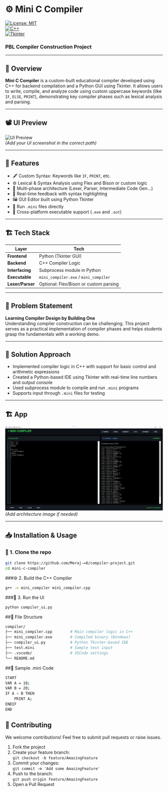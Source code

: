 # ⚙️ Mini C Compiler  
[![License: MIT](https://img.shields.io/badge/License-MIT-yellow.svg)](https://opensource.org/licenses/MIT)  
[![C++](https://img.shields.io/badge/C++-blue?logo=c%2B%2B&logoColor=white)](https://isocpp.org)  
[![Tkinter](https://img.shields.io/badge/Python-Tkinter-green?logo=python&logoColor=white)](https://wiki.python.org/moin/TkInter)  

### PBL Compiler Construction Project

---

## 📌 Overview  
**Mini C Compiler** is a custom-built educational compiler developed using C++ for backend compilation and a Python GUI using Tkinter. It allows users to write, compile, and analyze code using custom uppercase keywords (like `IF`, `ELSE`, `PRINT`), demonstrating key compiler phases such as lexical analysis and parsing.

---

## 📽️ UI Preview  
![UI Preview](assetes/compiler-ui.png)  
*(Add your UI screenshot in the correct path)*

---

## 🚀 Features  
- 🖋️ Custom Syntax: Keywords like `IF`, `PRINT`, etc.  
- ⚙️ Lexical & Syntax Analysis using Flex and Bison or custom logic  
- 🧾 Multi-phase architecture (Lexer, Parser, Intermediate Code Gen...)  
- 🧠 Real-time feedback with syntax highlighting  
- 🖼️ GUI Editor built using Python Tkinter  
- 🧪 Run `.mini` files directly  
- 🔄 Cross-platform executable support (`.exe` and `.out`)

---

## 🏗️ Tech Stack  

| Layer | Tech |
|-------|------|
| **Frontend** | Python (Tkinter GUI) |
| **Backend** | C++ Compiler Logic |
| **Interfacing** | Subprocess module in Python |
| **Executable** | `mini_compiler.exe` / `mini_compiler` |
| **Lexer/Parser** | Optional: Flex/Bison or custom parsing |

---

## 📜 Problem Statement  
**Learning Compiler Design by Building One**  
Understanding compiler construction can be challenging. This project serves as a practical implementation of compiler phases and helps students grasp the fundamentals with a working demo.

---

## 🎯 Solution Approach  
- Implemented compiler logic in C++ with support for basic control and arithmetic expressions  
- Created a Python-based IDE using Tkinter with real-time line numbers and output console  
- Used subprocess module to compile and run `.mini` programs  
- Supports input through `.mini` files for testing  

---

## 🏗️ App   
![GUI](assetes/compiler.png)  
*(Add architecture image if needed)*

---

## 📥 Installation & Usage  

### 🔧 1. Clone the repo
```bash
git clone https://github.com/Meraj-=8/compiler-project.git
cd mini-c-compiler
```

###⚙️ 2. Build the C++ Compiler
```bash
g++ -o mini_compiler mini_compiler.cpp
```

###🧪 3. Run the UI
```bash
python compiler_ui.py
```

##📂 File Structure
```bash
compiler/
├── mini_compiler.cpp        # Main compiler logic in C++
├── mini_compiler.exe        # Compiled binary (Windows)
├── compiler_ui.py           # Python Tkinter-based IDE
├── test.mini                # Sample test input
├── .vscode/                 # VSCode settings
└── README.md
```
##📄 Sample .mini Code
```bash
START
VAR A = 10;
VAR B = 20;
IF A < B THEN
    PRINT A;
ENDIF
END
```

## 🤝 Contributing

We welcome contributions! Feel free to submit pull requests or raise issues.

1. Fork the project  
2. Create your feature branch:  
   `git checkout -b feature/AmazingFeature`  
3. Commit your changes:  
   `git commit -m 'Add some AmazingFeature'`  
4. Push to the branch:  
   `git push origin feature/AmazingFeature`  
5. Open a Pull Request

